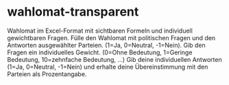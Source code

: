 # wahlomat-transparent
Wahlomat im Excel-Format mit sichtbaren Formeln und individuell gewichtbaren Fragen.
Fülle den Wahlomat mit politischen Fragen und den Antworten ausgewählter Parteien. (1=Ja, 0=Neutral, -1=Nein).
Gib den Fragen ein individuelles Gewicht. (0=Ohne Bedeutung, 1=Geringe Bedeutung, 10=zehnfache Bedeutung, ...)
Gib deine individuellen Antworten (1=Ja, 0=Neutral, -1=Nein) und erhalte deine Übereinstimmung mit den Parteien als Prozentangabe.
